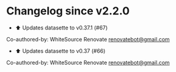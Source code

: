 # Changelog since v2.2.0
- :arrow_up: Updates datasette to v0.37.1 (#67)

Co-authored-by: WhiteSource Renovate <renovatebot@gmail.com> 
- :arrow_up: Updates datasette to v0.37 (#66)

Co-authored-by: WhiteSource Renovate <renovatebot@gmail.com> 
